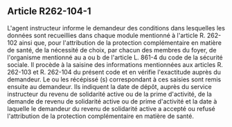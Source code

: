 ## Article R262-104-1

L'agent instructeur informe le demandeur des conditions dans lesquelles les données sont recueillies dans
chaque module mentionné à l'article R. 262-102 ainsi que, pour l'attribution de la protection complémentaire
en matière de santé, de la nécessité de choix, par chacun des membres du foyer, de l'organisme mentionné
au a ou b de l'article L. 861-4 du code de la sécurité sociale. Il procède à la saisine des informations
mentionnées aux articles R. 262-103 et R. 262-104 du présent code et en vérifie l'exactitude auprès du
demandeur. Le ou les récépissé (s) correspondant à ces saisies sont remis ensuite au demandeur. Ils indiquent
la date de dépôt, auprès du service instructeur du revenu de solidarité active ou de la prime d'activité, de la
demande de revenu de solidarité active ou de prime d'activité et la date à laquelle le demandeur du revenu de
solidarité active a accepté ou refusé l'attribution de la protection complémentaire en matière de santé.

